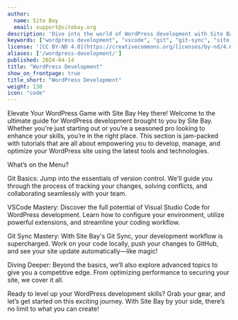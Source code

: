 ```yaml
---
author:
  name: Site Bay
  email: support@sitebay.org
description: 'Dive into the world of WordPress development with Site Bay. This collection of tutorials is designed to help you master the use of essential development tools like git, VSCode, and Site Bay’s Git Sync for your WordPress projects.'
keywords: ["wordpress development", "vscode", "git", "git-sync", "site bay"]
license: '[CC BY-ND 4.0](https://creativecommons.org/licenses/by-nd/4.0)'
aliases: ['/wordpress-development/']
published: 2024-04-14
title: "WordPress Development"
show_on_frontpage: true
title_short: "WordPress Development"
weight: 130
icon: "code"
---
```

Elevate Your WordPress Game with Site Bay
Hey there! Welcome to the ultimate guide for WordPress development brought to you by Site Bay. Whether you're just starting out or you’re a seasoned pro looking to enhance your skills, you’re in the right place. This section is jam-packed with tutorials that are all about empowering you to develop, manage, and optimize your WordPress site using the latest tools and technologies.

What’s on the Menu?

Git Basics: Jump into the essentials of version control. We'll guide you through the process of tracking your changes, solving conflicts, and collaborating seamlessly with your team.

VSCode Mastery: Discover the full potential of Visual Studio Code for WordPress development. Learn how to configure your environment, utilize powerful extensions, and streamline your coding workflow.

Git Sync Mastery: With Site Bay's Git Sync, your development workflow is supercharged. Work on your code locally, push your changes to GitHub, and see your site update automatically—like magic!

Diving Deeper: Beyond the basics, we’ll also explore advanced topics to give you a competitive edge. From optimizing performance to securing your site, we cover it all.

Ready to level up your WordPress development skills? Grab your gear, and let’s get started on this exciting journey. With Site Bay by your side, there’s no limit to what you can create!